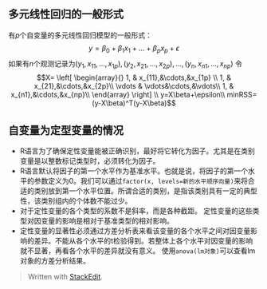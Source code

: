 
## 多元线性回归的一般形式
有$p$个自变量的多元线性回归模型的一般形式：
$$y=\beta_0+\beta_1x_1+...+\beta_px_p+\epsilon$$
如果有$n$个观测记录为$(y_1,x_{11},...,x_{1p}),(y_2,x_{21},...,x_{2p}),...,(y_n,x_{n1},...,x_{np})$
令$$X= \left[  \begin{array}{}
1, & x_{11},&\cdots,&x_{1p} \\
1, & x_{21},&\cdots,&x_{2p}\\
\vdots & \vdots&\cdots,&\vdots\\
1, & x_{n1},&\cdots,&x_{np}\\
\end{array}  \right] \\
y=X\beta+\epsilon\\
minRSS=(y-X\beta)^T(y-X\beta)$$

## 自变量为定型变量的情况
- R语言为了确保定性变量能被正确识别，最好将它转化为因子。尤其是在类别变量是以整数标记类型时，必须转化为因子。
- R语言默认将因子的第一个水平作为基准水平。也就是说，将因子的第一个水平的参数定义为0。我们可以通过`factor(x, levels=新的水平顺序向量)`来将合适的类别放到第一个水平位置。所谓合适的类别，是指该类别具有一定的典型性，该类别组内的个体数不能过少。
- 对于定性变量的各个类型的系数不是斜率，而是各种截距。 定性变量的这些类型对因变量的影响是相对于基准类型的相对影响。
- 定性变量的显著性必须通过方差分析表来看该变量的各个水平之间对因变量影响的差异。不能从各个水平的t检验得到。若整体上各个水平对因变量的影响就不显著，再看各个水平的差异就没有意义。
使用`anova(lm对象)`可以查看lm对象的方差分析结果。



> Written with [StackEdit](https://stackedit.io/).